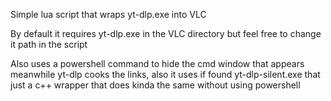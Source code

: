 Simple lua script that wraps yt-dlp.exe into VLC

By default it requires yt-dlp.exe in the VLC directory but feel free to change it path in the script

Also uses a powershell command to hide the cmd window that appears meanwhile yt-dlp cooks the links,
also it uses if found yt-dlp-silent.exe that just a c++ wrapper that does kinda the same without using powershell
